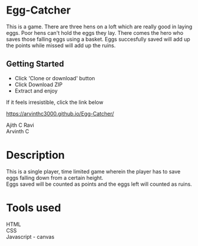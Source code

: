# Egg-Catcher
This is a game. There are three hens on a loft which are really good in laying eggs. Poor hens can't hold the eggs they lay. There comes the hero who saves those falling eggs using a basket. Eggs succesfully saved will add up the points while missed will add up the ruins.

## Getting Started
* Click 'Clone or download' button
* Click Download ZIP
* Extract and enjoy

If it feels irresistible, click the link below

https://arvinthc3000.github.io/Egg-Catcher/

Ajith C Ravi    
Arvinth C

# Description
This is a single player, time limited game wherein the player has to save eggs falling down from a certain height.    
Eggs saved will be counted as points and the eggs left will counted as ruins.

# Tools used
HTML    
CSS    
Javascript - canvas
